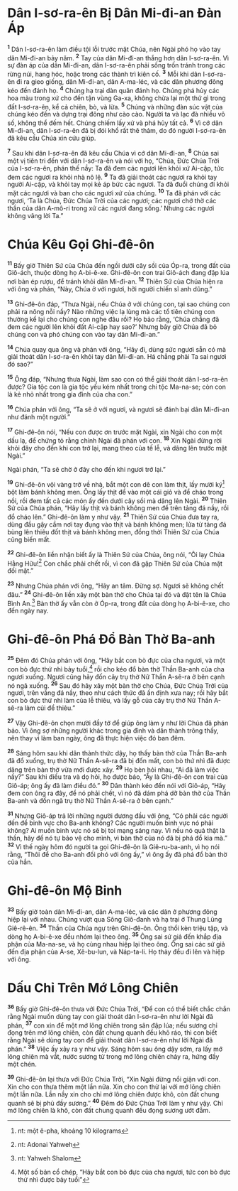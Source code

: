 # Dân I-sơ-ra-ên Bị Dân Mi-đi-an Ðàn Áp
<sup><b>1</b></sup> Dân I-sơ-ra-ên làm điều tội lỗi trước mặt Chúa, nên Ngài phó họ vào tay dân Mi-đi-an bảy năm. <sup><b>2</b></sup> Tay của dân Mi-đi-an thắng hơn dân I-sơ-ra-ên. Vì sự đàn áp của dân Mi-đi-an, dân I-sơ-ra-ên phải sống trốn tránh trong các rừng núi, hang hóc, hoặc trong các thành trì kiên cố. <sup><b>3</b></sup> Mỗi khi dân I-sơ-ra-ên đi ra gieo giống, dân Mi-đi-an, dân A-ma-léc, và các dân phương đông kéo đến đánh họ. <sup><b>4</b></sup> Chúng hạ trại dàn quân đánh họ. Chúng phá hủy các hoa màu trong xứ cho đến tận vùng Ga-xa, không chừa lại một thứ gì trong đất I-sơ-ra-ên, kể cả chiên, bò, và lừa. <sup><b>5</b></sup> Chúng và những đàn súc vật của chúng kéo đến và dựng trại đông như cào cào. Người ta và lạc đà nhiều vô số, không thể đếm hết. Chúng chiếm lấy xứ và phá hủy tất cả. <sup><b>6</b></sup> Vì cớ dân Mi-đi-an, dân I-sơ-ra-ên đã bị đói khổ rất thê thảm, do đó người I-sơ-ra-ên đã kêu cầu Chúa xin cứu giúp.

<sup><b>7</b></sup> Sau khi dân I-sơ-ra-ên đã kêu cầu Chúa vì cớ dân Mi-đi-an, <sup><b>8</b></sup> Chúa sai một vị tiên tri đến với dân I-sơ-ra-ên và nói với họ, “Chúa, Ðức Chúa Trời của I-sơ-ra-ên, phán thế nầy: Ta đã đem các ngươi lên khỏi xứ Ai-cập, tức đem các ngươi ra khỏi nhà nô lệ. <sup><b>9</b></sup> Ta đã giải thoát các ngươi ra khỏi tay người Ai-cập, và khỏi tay mọi kẻ áp bức các ngươi. Ta đã đuổi chúng đi khỏi mặt các ngươi và ban cho các ngươi xứ của chúng. <sup><b>10</b></sup> Ta đã phán với các ngươi, ‘Ta là Chúa, Ðức Chúa Trời của các ngươi; các ngươi chớ thờ các thần của dân A-mô-ri trong xứ các ngươi đang sống.’ Nhưng các ngươi không vâng lời Ta.”

# Chúa Kêu Gọi Ghi-đê-ôn
<sup><b>11</b></sup> Bấy giờ Thiên Sứ của Chúa đến ngồi dưới cây sồi của Óp-ra, trong đất của Giô-ách, thuộc dòng họ A-bi-ê-xe. Ghi-đê-ôn con trai Giô-ách đang đập lúa nơi bàn ép rượu, để tránh khỏi dân Mi-đi-an. <sup><b>12</b></sup> Thiên Sứ của Chúa hiện ra với ông và phán, “Này, Chúa ở với ngươi, hỡi người chiến sĩ anh dũng.”

<sup><b>13</b></sup> Ghi-đê-ôn đáp, “Thưa Ngài, nếu Chúa ở với chúng con, tại sao chúng con phải ra nông nỗi nầy? Nào những việc lạ lùng mà các tổ tiên chúng con thường kể lại cho chúng con nghe đâu rồi? Họ bảo rằng, ‘Chúa chẳng đã đem các người lên khỏi đất Ai-cập hay sao?’ Nhưng bây giờ Chúa đã bỏ chúng con và phó chúng con vào tay dân Mi-đi-an.”

<sup><b>14</b></sup> Chúa quay qua ông và phán với ông, “Hãy đi, dùng sức ngươi sẵn có mà giải thoát dân I-sơ-ra-ên khỏi tay dân Mi-đi-an. Há chẳng phải Ta sai ngươi đó sao?”

<sup><b>15</b></sup> Ông đáp, “Nhưng thưa Ngài, làm sao con có thể giải thoát dân I-sơ-ra-ên được? Gia tộc con là gia tộc yếu kém nhất trong chi tộc Ma-na-se; còn con là kẻ nhỏ nhất trong gia đình của cha con.”

<sup><b>16</b></sup> Chúa phán với ông, “Ta sẽ ở với ngươi, và ngươi sẽ đánh bại dân Mi-đi-an như đánh một người.”

<sup><b>17</b></sup> Ghi-đê-ôn nói, “Nếu con được ơn trước mặt Ngài, xin Ngài cho con một dấu lạ, để chứng tỏ rằng chính Ngài đã phán với con. <sup><b>18</b></sup> Xin Ngài đừng rời khỏi đây cho đến khi con trở lại, mang theo của tế lễ, và dâng lên trước mặt Ngài.”

Ngài phán, “Ta sẽ chờ ở đây cho đến khi ngươi trở lại.”

<sup><b>19</b></sup> Ghi-đê-ôn vội vàng trở về nhà, bắt một con dê con làm thịt, lấy mười ký[^1-ab0f5d19-73e9-4c09-97c9-518fc11b898c] bột làm bánh không men. Ông lấy thịt để vào một cái giỏ và để cháo trong nồi, rồi đem tất cả các món ấy đến dưới cây sồi mà dâng lên Ngài. <sup><b>20</b></sup> Thiên Sứ của Chúa phán, “Hãy lấy thịt và bánh không men để trên tảng đá nầy, rồi đổ cháo lên.” Ghi-đê-ôn làm y như vậy. <sup><b>21</b></sup> Thiên Sứ của Chúa đưa tay ra, dùng đầu gậy cầm nơi tay đụng vào thịt và bánh không men; lửa từ tảng đá bùng lên thiêu đốt thịt và bánh không men, đồng thời Thiên Sứ của Chúa cũng biến mất.

<sup><b>22</b></sup> Ghi-đê-ôn liền nhận biết ấy là Thiên Sứ của Chúa, ông nói, “Ôi lạy Chúa Hằng Hữu![^2-ab0f5d19-73e9-4c09-97c9-518fc11b898c] Con chắc phải chết rồi, vì con đã gặp Thiên Sứ của Chúa mặt đối mặt.”

<sup><b>23</b></sup> Nhưng Chúa phán với ông, “Hãy an tâm. Ðừng sợ. Ngươi sẽ không chết đâu.” <sup><b>24</b></sup> Ghi-đê-ôn liền xây một bàn thờ cho Chúa tại đó và đặt tên là Chúa Bình An.[^3-ab0f5d19-73e9-4c09-97c9-518fc11b898c] Bàn thờ ấy vẫn còn ở Óp-ra, trong đất của dòng họ A-bi-ê-xe, cho đến ngày nay.

# Ghi-đê-ôn Phá Ðổ Bàn Thờ Ba-anh
<sup><b>25</b></sup> Ðêm đó Chúa phán với ông, “Hãy bắt con bò đực của cha ngươi, và một con bò đực thứ nhì bảy tuổi,[^4-ab0f5d19-73e9-4c09-97c9-518fc11b898c] rồi cho kéo đổ bàn thờ Thần Ba-anh của cha ngươi xuống. Ngươi cũng hãy đốn cây trụ thờ Nữ Thần A-sê-ra ở bên cạnh nó ngã xuống. <sup><b>26</b></sup> Sau đó hãy xây một bàn thờ cho Chúa, Ðức Chúa Trời của ngươi, trên vầng đá nầy, theo như cách thức đã ấn định xưa nay; rồi hãy bắt con bò đực thứ nhì làm của lễ thiêu, và lấy gỗ của cây trụ thờ Nữ Thần A-sê-ra làm củi để thiêu.”

<sup><b>27</b></sup> Vậy Ghi-đê-ôn chọn mười đầy tớ để giúp ông làm y như lời Chúa đã phán bảo. Vì ông sợ những người khác trong gia đình và dân thành trông thấy, nên thay vì làm ban ngày, ông đã thực hiện việc đó ban đêm.

<sup><b>28</b></sup> Sáng hôm sau khi dân thành thức dậy, họ thấy bàn thờ của Thần Ba-anh đã đổ xuống, trụ thờ Nữ Thần A-sê-ra đã bị đốn mất, con bò thứ nhì đã được dâng trên bàn thờ vừa mới được xây. <sup><b>29</b></sup> Họ bèn hỏi nhau, “Ai đã làm việc nầy?” Sau khi điều tra và dọ hỏi, họ được báo, “Ấy là Ghi-đê-ôn con trai của Giô-áp; ông ấy đã làm điều đó.” <sup><b>30</b></sup> Dân thành kéo đến nói với Giô-áp, “Hãy đem con ông ra đây, để nó phải chết, vì nó đã dám phá dỡ bàn thờ của Thần Ba-anh và đốn ngã trụ thờ Nữ Thần A-sê-ra ở bên cạnh.”

<sup><b>31</b></sup> Nhưng Giô-áp trả lời những người đương đầu với ông, “Có phải các người đến để binh vực cho Ba-anh không? Các người muốn binh vực nó phải không? Ai muốn binh vực nó sẽ bị toi mạng sáng nay. Vì nếu nó quả thật là thần, hãy để nó tự bảo vệ cho mình, vì bàn thờ của nó đã bị phá đổ kia mà.” <sup><b>32</b></sup> Vì thế ngày hôm đó người ta gọi Ghi-đê-ôn là Giê-ru-ba-anh, vì họ nói rằng, “Thôi để cho Ba-anh đối phó với ông ấy,” vì ông ấy đã phá đổ bàn thờ của hắn.

# Ghi-đê-ôn Mộ Binh
<sup><b>33</b></sup> Bấy giờ toàn dân Mi-đi-an, dân A-ma-léc, và các dân ở phương đông hiệp lại với nhau. Chúng vượt qua Sông Giô-đanh và hạ trại ở Thung Lũng Giê-rê-ên. <sup><b>34</b></sup> Thần của Chúa ngự trên Ghi-đê-ôn. Ông thổi kèn triệu tập, và dòng họ A-bi-ê-xe đều nhóm lại theo ông. <sup><b>35</b></sup> Ông sai sứ giả đến khắp địa phận của Ma-na-se, và họ cùng nhau hiệp lại theo ông. Ông sai các sứ giả đến địa phận của A-se, Xê-bu-lun, và Náp-ta-li. Họ thảy đều đi lên và hiệp với ông.

# Dấu Chỉ Trên Mớ Lông Chiên
<sup><b>36</b></sup> Bấy giờ Ghi-đê-ôn thưa với Ðức Chúa Trời, “Ðể con có thể biết chắc chắn rằng Ngài muốn dùng tay con giải thoát dân I-sơ-ra-ên như lời Ngài đã phán, <sup><b>37</b></sup> con xin để một mớ lông chiên trong sân đập lúa; nếu sương chỉ đọng trên mớ lông chiên, còn đất chung quanh đều khô ráo, thì con biết rằng Ngài sẽ dùng tay con để giải thoát dân I-sơ-ra-ên như lời Ngài đã phán.” <sup><b>38</b></sup> Việc ấy xảy ra y như vậy. Sáng hôm sau ông dậy sớm, ra lấy mớ lông chiên mà vắt, nước sương từ trong mớ lông chiên chảy ra, hứng đầy một chén.

<sup><b>39</b></sup> Ghi-đê-ôn lại thưa với Ðức Chúa Trời, “Xin Ngài đừng nổi giận với con. Xin cho con thưa thêm một lần nữa. Xin cho con thử lại với mớ lông chiên một lần nữa. Lần nầy xin cho chỉ mớ lông chiên được khô, còn đất chung quanh sẽ bị phủ đầy sương.” <sup><b>40</b></sup> Ðêm đó Ðức Chúa Trời làm y như vậy. Chỉ mớ lông chiên là khô, còn đất chung quanh đều đọng sương ướt đẫm.

[^1-ab0f5d19-73e9-4c09-97c9-518fc11b898c]: nt: một ê-pha, khoảng 10 kilograms
[^2-ab0f5d19-73e9-4c09-97c9-518fc11b898c]: nt: Adonai Yahweh
[^3-ab0f5d19-73e9-4c09-97c9-518fc11b898c]: nt: Yahweh Shalom
[^4-ab0f5d19-73e9-4c09-97c9-518fc11b898c]: Một số bản cổ chép, “Hãy bắt con bò đực của cha ngươi, tức con bò đực thứ nhì được bảy tuổi”
